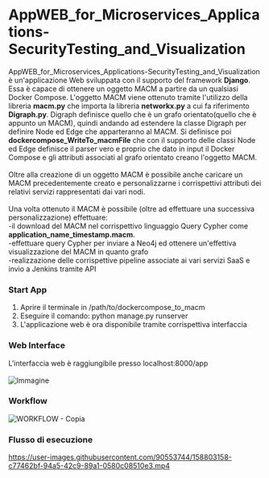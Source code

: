 # AppWEB_for_Microservices_Applications-SecurityTesting_and_Visualization <br>
AppWEB_for_Microservices_Applications-SecurityTesting_and_Visualization è un'applicazione Web sviluppata con il supporto del framework <b>Django</b>. Essa è capace di ottenere un oggetto MACM a partire da un qualsiasi Docker Compose. L'oggetto MACM viene ottenuto tramite l'utilizzo della libreria <b>macm.py</b> che importa la libreria <b>networkx.py</b> a cui fa riferimento <b>Digraph.py</b>. Digraph definisce quello che è un grafo orientato(quello che è appunto un MACM), quindi andando ad estendere la classe Digraph per definire Node ed Edge che apparteranno al MACM. Si definisce poi <b>dockercompose_WriteTo_macmFile</b> che con il supporto delle classi Node ed Edge definisce il parser vero e proprio che dato in input il Docker Compose e gli attributi associati al grafo orientato creano l'oggetto MACM.<br><br>
Oltre alla creazione di un oggetto MACM è possibile anche caricare un MACM precedentemente creato e personalizzarne i corrispettivi attributi dei relativi servizi rappresentati dai vari nodi.<br><br>
Una volta ottenuto il MACM è possibile (oltre ad effettuare una successiva personalizzazione) effettuare: <br>
    -il download del MACM nel corrispettivo linguaggio Query Cypher come <b>application_name_timestamp.macm</b>. <br>
    -effettuare query Cypher per inviare a Neo4j ed ottenere un'effettiva visualizzazione del MACM in quanto grafo <br>
    -realizzazione delle corrispettive pipeline associate ai vari servizi SaaS e invio a Jenkins tramite API

### Start App
1. Aprire il terminale in /path/to/dockercompose_to_macm
2. Eseguire il comando: python manage.py runserver
3. L'applicazione web è ora disponibile tramite corrispettiva interfaccia

### Web Interface
L'interfaccia web è raggiungibile presso localhost:8000/app <br>
<br>
![Immagine](https://user-images.githubusercontent.com/90553744/146794715-06e04540-7193-476b-b976-f4a0f9de4629.png)

### Workflow
![WORKFLOW - Copia](https://user-images.githubusercontent.com/90553744/158799827-16d63406-6211-4506-8d94-f55bd027432b.png)
### Flusso di esecuzione
https://user-images.githubusercontent.com/90553744/158803158-c77462bf-94a5-42c9-89a1-0580c08510e3.mp4
